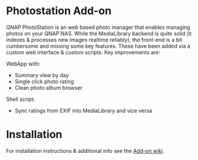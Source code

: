 # Photostation Add-on
QNAP PhotoStation is an web based photo manager that enables managing photos on your QNAP NAS. While the MediaLibrary backend is quite solid (it  indexes & processes new images realtime reliably), the front-end is a bit cumbersome and missing some key features. These have been added via a custom web interface & custom scripts. Key improvements are:

WebApp with:
- Summary view by day
- Single click photo rating
- Clean photo album browser

Shell script:
- Sync ratings from EXIF into MediaLibrary and vice versa

# Installation
For installation instructions & additional info see the [Add-on wiki](http://github.com/johnwww/photostation_addon/wiki).